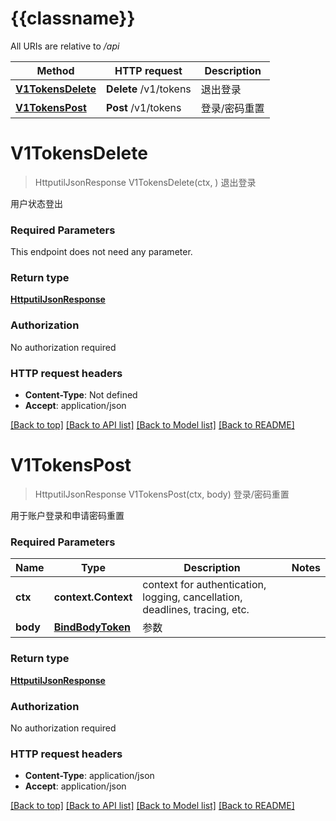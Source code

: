 # {{classname}}

All URIs are relative to */api*

Method | HTTP request | Description
------------- | ------------- | -------------
[**V1TokensDelete**](V1TokensApi.md#V1TokensDelete) | **Delete** /v1/tokens | 退出登录
[**V1TokensPost**](V1TokensApi.md#V1TokensPost) | **Post** /v1/tokens | 登录/密码重置

# **V1TokensDelete**
> HttputilJsonResponse V1TokensDelete(ctx, )
退出登录

用户状态登出

### Required Parameters
This endpoint does not need any parameter.

### Return type

[**HttputilJsonResponse**](httputil.JSONResponse.md)

### Authorization

No authorization required

### HTTP request headers

 - **Content-Type**: Not defined
 - **Accept**: application/json

[[Back to top]](#) [[Back to API list]](../README.md#documentation-for-api-endpoints) [[Back to Model list]](../README.md#documentation-for-models) [[Back to README]](../README.md)

# **V1TokensPost**
> HttputilJsonResponse V1TokensPost(ctx, body)
登录/密码重置

用于账户登录和申请密码重置

### Required Parameters

Name | Type | Description  | Notes
------------- | ------------- | ------------- | -------------
 **ctx** | **context.Context** | context for authentication, logging, cancellation, deadlines, tracing, etc.
  **body** | [**BindBodyToken**](BindBodyToken.md)| 参数 | 

### Return type

[**HttputilJsonResponse**](httputil.JSONResponse.md)

### Authorization

No authorization required

### HTTP request headers

 - **Content-Type**: application/json
 - **Accept**: application/json

[[Back to top]](#) [[Back to API list]](../README.md#documentation-for-api-endpoints) [[Back to Model list]](../README.md#documentation-for-models) [[Back to README]](../README.md)

